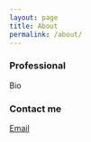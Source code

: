 ```yaml
---
layout: page
title: About
permalink: /about/
---
```


### Professional

Bio

### Contact me

[Email](mailto:jason.silverstein+website@gmail.com)
